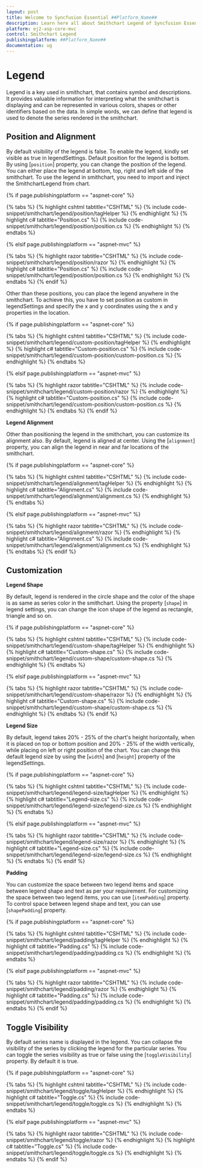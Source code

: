 ```yaml
---
layout: post
title: Welcome to Syncfusion Essential ##Platform_Name##
description: Learn here all about Smithchart Legend of Syncfusion Essential ##Platform_Name## widgets based on HTML5 and jQuery.
platform: ej2-asp-core-mvc
control: Smithchart Legend
publishingplatform: ##Platform_Name##
documentation: ug
---
```



<!-- markdownlint-disable MD036 -->

# Legend

Legend is a key used in smithchart, that contains symbol and descriptions. It provides valuable information for interpreting what the smithchart is displaying and can be represented in various colors, shapes or other identifiers based on the data. In simple words, we can define that legend is used to denote the series rendered in the smithchart.

## Position and Alignment

By default visibility of the legend is false. To enable the legend, kindly set visible as true in legendSettings. Default position for the legend is bottom. By using [`position`] property, you can change the position of the legend. You can either place the legend at bottom, top, right and left side of the smithchart. To use the legend in smithchart, you need to import and inject the SmithchartLegend from chart.

{% if page.publishingplatform == "aspnet-core" %}

{% tabs %}
{% highlight cshtml tabtitle="CSHTML" %}
{% include code-snippet/smithchart/legend/position/tagHelper %}
{% endhighlight %}
{% highlight c# tabtitle="Position.cs" %}
{% include code-snippet/smithchart/legend/position/position.cs %}
{% endhighlight %}
{% endtabs %}

{% elsif page.publishingplatform == "aspnet-mvc" %}

{% tabs %}
{% highlight razor tabtitle="CSHTML" %}
{% include code-snippet/smithchart/legend/position/razor %}
{% endhighlight %}
{% highlight c# tabtitle="Position.cs" %}
{% include code-snippet/smithchart/legend/position/position.cs %}
{% endhighlight %}
{% endtabs %}
{% endif %}



Other than these positions, you can place the legend anywhere in the smithchart. To achieve this, you have to set position as custom in legendSettings and specify the x and y coordinates using the x and y properties in the location.

{% if page.publishingplatform == "aspnet-core" %}

{% tabs %}
{% highlight cshtml tabtitle="CSHTML" %}
{% include code-snippet/smithchart/legend/custom-position/tagHelper %}
{% endhighlight %}
{% highlight c# tabtitle="Custom-position.cs" %}
{% include code-snippet/smithchart/legend/custom-position/custom-position.cs %}
{% endhighlight %}
{% endtabs %}

{% elsif page.publishingplatform == "aspnet-mvc" %}

{% tabs %}
{% highlight razor tabtitle="CSHTML" %}
{% include code-snippet/smithchart/legend/custom-position/razor %}
{% endhighlight %}
{% highlight c# tabtitle="Custom-position.cs" %}
{% include code-snippet/smithchart/legend/custom-position/custom-position.cs %}
{% endhighlight %}
{% endtabs %}
{% endif %}



**Legend Alignment**

Other than positioning the legend in the smithchart, you can customize its alignment also. By default, legend is aligned at center. Using the [`alignment`] property, you can align the legend in near and far locations of the smithchart.

{% if page.publishingplatform == "aspnet-core" %}

{% tabs %}
{% highlight cshtml tabtitle="CSHTML" %}
{% include code-snippet/smithchart/legend/alignment/tagHelper %}
{% endhighlight %}
{% highlight c# tabtitle="Alignment.cs" %}
{% include code-snippet/smithchart/legend/alignment/alignment.cs %}
{% endhighlight %}
{% endtabs %}

{% elsif page.publishingplatform == "aspnet-mvc" %}

{% tabs %}
{% highlight razor tabtitle="CSHTML" %}
{% include code-snippet/smithchart/legend/alignment/razor %}
{% endhighlight %}
{% highlight c# tabtitle="Alignment.cs" %}
{% include code-snippet/smithchart/legend/alignment/alignment.cs %}
{% endhighlight %}
{% endtabs %}
{% endif %}



## Customization

**Legend Shape**

By default, legend is rendered in the circle shape and the color of the shape is as same as series color in the smithchart. Using the property [`shape`] in legend settings, you can change the icon shape of the legend as rectangle, triangle and so on.

{% if page.publishingplatform == "aspnet-core" %}

{% tabs %}
{% highlight cshtml tabtitle="CSHTML" %}
{% include code-snippet/smithchart/legend/custom-shape/tagHelper %}
{% endhighlight %}
{% highlight c# tabtitle="Custom-shape.cs" %}
{% include code-snippet/smithchart/legend/custom-shape/custom-shape.cs %}
{% endhighlight %}
{% endtabs %}

{% elsif page.publishingplatform == "aspnet-mvc" %}

{% tabs %}
{% highlight razor tabtitle="CSHTML" %}
{% include code-snippet/smithchart/legend/custom-shape/razor %}
{% endhighlight %}
{% highlight c# tabtitle="Custom-shape.cs" %}
{% include code-snippet/smithchart/legend/custom-shape/custom-shape.cs %}
{% endhighlight %}
{% endtabs %}
{% endif %}



**Legend Size**

By default, legend takes 20% - 25% of the chart's height horizontally, when it is placed on top or bottom position and 20% - 25% of the width vertically, while placing on left or right position of the chart. You can change this default legend size by using the [`width`] and [`height`] property of the legendSettings.

{% if page.publishingplatform == "aspnet-core" %}

{% tabs %}
{% highlight cshtml tabtitle="CSHTML" %}
{% include code-snippet/smithchart/legend/legend-size/tagHelper %}
{% endhighlight %}
{% highlight c# tabtitle="Legend-size.cs" %}
{% include code-snippet/smithchart/legend/legend-size/legend-size.cs %}
{% endhighlight %}
{% endtabs %}

{% elsif page.publishingplatform == "aspnet-mvc" %}

{% tabs %}
{% highlight razor tabtitle="CSHTML" %}
{% include code-snippet/smithchart/legend/legend-size/razor %}
{% endhighlight %}
{% highlight c# tabtitle="Legend-size.cs" %}
{% include code-snippet/smithchart/legend/legend-size/legend-size.cs %}
{% endhighlight %}
{% endtabs %}
{% endif %}



**Padding**

You can customize the space between two legend items and space between legend shape and text as per your requirement. For customizing the space between two legend items, you can use [`itemPadding`] property. To control space between legend shape and text, you can use [`shapePadding`] property.

{% if page.publishingplatform == "aspnet-core" %}

{% tabs %}
{% highlight cshtml tabtitle="CSHTML" %}
{% include code-snippet/smithchart/legend/padding/tagHelper %}
{% endhighlight %}
{% highlight c# tabtitle="Padding.cs" %}
{% include code-snippet/smithchart/legend/padding/padding.cs %}
{% endhighlight %}
{% endtabs %}

{% elsif page.publishingplatform == "aspnet-mvc" %}

{% tabs %}
{% highlight razor tabtitle="CSHTML" %}
{% include code-snippet/smithchart/legend/padding/razor %}
{% endhighlight %}
{% highlight c# tabtitle="Padding.cs" %}
{% include code-snippet/smithchart/legend/padding/padding.cs %}
{% endhighlight %}
{% endtabs %}
{% endif %}



## Toggle Visibility

By default series name is displayed in the legend. You can collapse the visibility of the series by clicking the legend for the particular series. You can toggle the series visibility as true or false using the [`toggleVisibility`] property. By default it is true.

{% if page.publishingplatform == "aspnet-core" %}

{% tabs %}
{% highlight cshtml tabtitle="CSHTML" %}
{% include code-snippet/smithchart/legend/toggle/tagHelper %}
{% endhighlight %}
{% highlight c# tabtitle="Toggle.cs" %}
{% include code-snippet/smithchart/legend/toggle/toggle.cs %}
{% endhighlight %}
{% endtabs %}

{% elsif page.publishingplatform == "aspnet-mvc" %}

{% tabs %}
{% highlight razor tabtitle="CSHTML" %}
{% include code-snippet/smithchart/legend/toggle/razor %}
{% endhighlight %}
{% highlight c# tabtitle="Toggle.cs" %}
{% include code-snippet/smithchart/legend/toggle/toggle.cs %}
{% endhighlight %}
{% endtabs %}
{% endif %}

